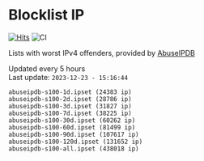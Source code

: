 # Blocklist IP

[![Hits](https://hits.seeyoufarm.com/api/count/incr/badge.svg?url=https%3A%2F%2Fgithub.com%2Fborestad%2Fblocklist-ip%2F&count_bg=%2379C83D&title_bg=%23555555&icon=&icon_color=%23E7E7E7&title=hits&edge_flat=false)](https://hits.seeyoufarm.com)  ![CI](https://img.shields.io/github/workflow/status/borestad/blocklist-ip/CI?style=flat-square)

Lists with worst IPv4 offenders, provided by [AbuseIPDB](https://www.abuseipdb.com/)

<!-- FOOTER-PLACEHOLDER -->
Updated every 5 hours<br>
Last update: `2023-12-23 - 15:16:44`
```
abuseipdb-s100-1d.ipset (24383 ip)
abuseipdb-s100-2d.ipset (28786 ip)
abuseipdb-s100-3d.ipset (31827 ip)
abuseipdb-s100-7d.ipset (38225 ip)
abuseipdb-s100-30d.ipset (60262 ip)
abuseipdb-s100-60d.ipset (81499 ip)
abuseipdb-s100-90d.ipset (107617 ip)
abuseipdb-s100-120d.ipset (131652 ip)
abuseipdb-s100-all.ipset (438018 ip)
```
